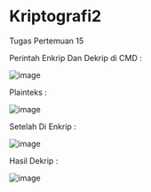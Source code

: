 # Kriptografi2
Tugas Pertemuan 15

Perintah Enkrip Dan Dekrip di CMD :

![image](https://user-images.githubusercontent.com/121510749/210814583-bf25b22f-2c12-49ea-a442-19a7130aa18a.png)

Plainteks :

![image](https://user-images.githubusercontent.com/121510749/210814820-f595ef6f-c8e9-44c5-8cf5-93e07f85427b.png)

Setelah Di Enkrip :

![image](https://user-images.githubusercontent.com/121510749/210815034-4d544e11-3779-46e0-b291-648551701373.png)

Hasil Dekrip :

![image](https://user-images.githubusercontent.com/121510749/210815147-d4021943-e1e9-474f-87f2-3a82bd194e7e.png)
